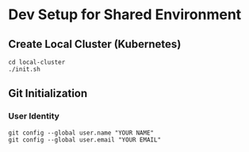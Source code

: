 # Dev Setup for Shared Environment

## Create Local Cluster (Kubernetes)

```
cd local-cluster
./init.sh
```


## Git Initialization
### User Identity
```
git config --global user.name "YOUR NAME"
git config --global user.email "YOUR EMAIL"
```